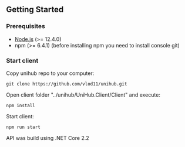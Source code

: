 ## Getting Started
### Prerequisites
* [Node.js](https://nodejs.org/en/) (>= 12.4.0)
* npm (>= 6.4.1) (before installing npm you need to install console git)
### Start client
Copy unihub repo to your computer:
```
git clone https://github.com/vlod11/unihub.git
```
Open client folder "../unihub/UniHub.Client/Client" and execute:
```
npm install
```
Start client:
```
npm run start
```

API was build using .NET Core 2.2